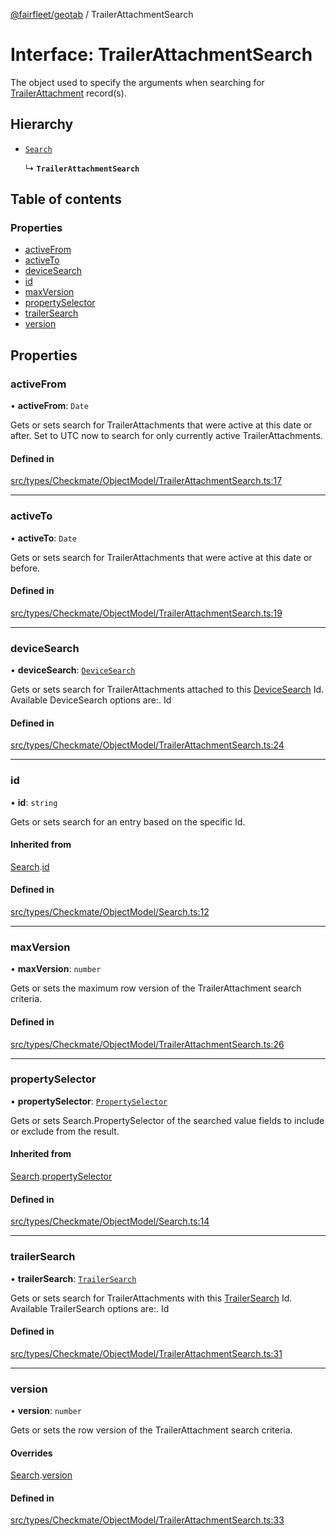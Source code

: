 [@fairfleet/geotab](../README.md) / TrailerAttachmentSearch

# Interface: TrailerAttachmentSearch

The object used to specify the arguments when searching for [TrailerAttachment](TrailerAttachment.md) record(s).

## Hierarchy

- [`Search`](Search.md)

  ↳ **`TrailerAttachmentSearch`**

## Table of contents

### Properties

- [activeFrom](TrailerAttachmentSearch.md#activefrom)
- [activeTo](TrailerAttachmentSearch.md#activeto)
- [deviceSearch](TrailerAttachmentSearch.md#devicesearch)
- [id](TrailerAttachmentSearch.md#id)
- [maxVersion](TrailerAttachmentSearch.md#maxversion)
- [propertySelector](TrailerAttachmentSearch.md#propertyselector)
- [trailerSearch](TrailerAttachmentSearch.md#trailersearch)
- [version](TrailerAttachmentSearch.md#version)

## Properties

### activeFrom

• **activeFrom**: `Date`

Gets or sets search for TrailerAttachments that were active at this date or after. Set to UTC now to search for
 only currently active TrailerAttachments.

#### Defined in

[src/types/Checkmate/ObjectModel/TrailerAttachmentSearch.ts:17](https://github.com/fairfleet/geotab/blob/d57d931/src/types/Checkmate/ObjectModel/TrailerAttachmentSearch.ts#L17)

___

### activeTo

• **activeTo**: `Date`

Gets or sets search for TrailerAttachments that were active at this date or before.

#### Defined in

[src/types/Checkmate/ObjectModel/TrailerAttachmentSearch.ts:19](https://github.com/fairfleet/geotab/blob/d57d931/src/types/Checkmate/ObjectModel/TrailerAttachmentSearch.ts#L19)

___

### deviceSearch

• **deviceSearch**: [`DeviceSearch`](DeviceSearch.md)

Gets or sets search for TrailerAttachments attached to this [DeviceSearch](DeviceSearch.md) Id. Available DeviceSearch options are:.
 <list><item><description>Id</description></item></list>

#### Defined in

[src/types/Checkmate/ObjectModel/TrailerAttachmentSearch.ts:24](https://github.com/fairfleet/geotab/blob/d57d931/src/types/Checkmate/ObjectModel/TrailerAttachmentSearch.ts#L24)

___

### id

• **id**: `string`

Gets or sets search for an entry based on the specific Id.

#### Inherited from

[Search](Search.md).[id](Search.md#id)

#### Defined in

[src/types/Checkmate/ObjectModel/Search.ts:12](https://github.com/fairfleet/geotab/blob/d57d931/src/types/Checkmate/ObjectModel/Search.ts#L12)

___

### maxVersion

• **maxVersion**: `number`

Gets or sets the maximum row version of the TrailerAttachment search criteria.

#### Defined in

[src/types/Checkmate/ObjectModel/TrailerAttachmentSearch.ts:26](https://github.com/fairfleet/geotab/blob/d57d931/src/types/Checkmate/ObjectModel/TrailerAttachmentSearch.ts#L26)

___

### propertySelector

• **propertySelector**: [`PropertySelector`](PropertySelector.md)

Gets or sets Search.PropertySelector of the searched value fields to include or exclude from the result.

#### Inherited from

[Search](Search.md).[propertySelector](Search.md#propertyselector)

#### Defined in

[src/types/Checkmate/ObjectModel/Search.ts:14](https://github.com/fairfleet/geotab/blob/d57d931/src/types/Checkmate/ObjectModel/Search.ts#L14)

___

### trailerSearch

• **trailerSearch**: [`TrailerSearch`](TrailerSearch.md)

Gets or sets search for TrailerAttachments with this [TrailerSearch](TrailerSearch.md) Id. Available TrailerSearch options are:.
 <list><item><description>Id</description></item></list>

#### Defined in

[src/types/Checkmate/ObjectModel/TrailerAttachmentSearch.ts:31](https://github.com/fairfleet/geotab/blob/d57d931/src/types/Checkmate/ObjectModel/TrailerAttachmentSearch.ts#L31)

___

### version

• **version**: `number`

Gets or sets the row version of the TrailerAttachment search criteria.

#### Overrides

[Search](Search.md).[version](Search.md#version)

#### Defined in

[src/types/Checkmate/ObjectModel/TrailerAttachmentSearch.ts:33](https://github.com/fairfleet/geotab/blob/d57d931/src/types/Checkmate/ObjectModel/TrailerAttachmentSearch.ts#L33)
